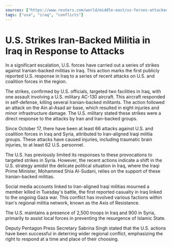 ```yaml
---
sources: ["https://www.reuters.com/world/middle-east/us-forces-attacked-iraq-airbase-respond-self-defence-us-officials-2023-11-21/", "https://www.cnn.com/2023/11/21/politics/us-attack-iraq/index.html"]
tags: ["usa", "iraq", "conflicts"]
---
```


# U.S. Strikes Iran-Backed Militia in Iraq in Response to Attacks

In a significant escalation, U.S. forces have carried out a series of strikes against Iranian-backed militias in Iraq. This action marks the first publicly reported U.S. response in Iraq to a series of recent attacks on U.S. and coalition forces in the region.

The strikes, confirmed by U.S. officials, targeted two facilities in Iraq, with one assault involving a U.S. military AC-130 aircraft. This aircraft responded in self-defense, killing several Iranian-backed militants. The action followed an attack on the Ain al-Asad air base, which resulted in eight injuries and minor infrastructure damage. The U.S. military stated these strikes were a direct response to the attacks by Iran and Iran-backed groups.

Since October 17, there have been at least 66 attacks against U.S. and coalition forces in Iraq and Syria, attributed to Iran-aligned Iraqi militia groups. These attacks have caused injuries, including traumatic brain injuries, to at least 62 U.S. personnel.

The U.S. has previously limited its responses to these provocations to targeted strikes in Syria. However, the recent actions indicate a shift in the U.S. strategy amidst the delicate political situation in Iraq, where the Iraqi Prime Minister, Mohammed Shia Al-Sudani, relies on the support of these Iranian-backed militias.

Social media accounts linked to Iran-aligned Iraqi militias mourned a member killed in Tuesday's battle, the first reported casualty in Iraq linked to the ongoing Gaza war. This conflict has involved various factions within Iran's regional militia network, known as the Axis of Resistance.

The U.S. maintains a presence of 2,500 troops in Iraq and 900 in Syria, primarily to assist local forces in preventing the resurgence of Islamic State.

Deputy Pentagon Press Secretary Sabrina Singh stated that the U.S. actions have been successful in deterring wider regional conflict, emphasizing the right to respond at a time and place of their choosing.
